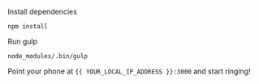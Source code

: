 Install dependencies
```
npm install
```

Run gulp
```
node_modules/.bin/gulp
```

Point your phone at `{{ YOUR_LOCAL_IP_ADDRESS }}:3000` and start ringing!